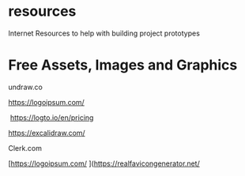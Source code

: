 # resources
Internet Resources to help with building project prototypes

# Free Assets, Images and Graphics

undraw.co

https://logoipsum.com/




 https://logto.io/en/pricing

https://excalidraw.com/

Clerk.com


[https://logoipsum.com/
](https://realfavicongenerator.net/
